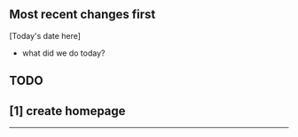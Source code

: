 Most recent changes first
---------------------------------------------------------------------

[Today's date here]

- what did we do today? 

## TODO
## [1] create homepage 
---------------------------------------------------------------------
